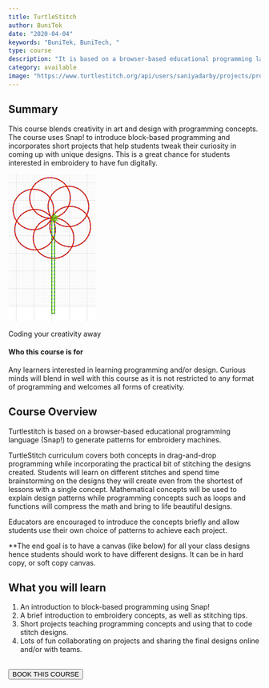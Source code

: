 ```yaml
---
title: TurtleStitch
author: BuniTek
date: "2020-04-04"
keywords: "BuniTek, BuniTech, "
type: course
description: "It is based on a browser-based educational programming language to generate patterns for embroidery machines."
category: available
image: "https://www.turtlestitch.org/api/users/saniyadarby/projects/project/thumblink"
---
```

<div class ="markdown__content">
<h2 class='markdown__section'> <span class="test">Summary</span> </h2>
  <p class="markdown_paragraph ">
    This course blends creativity in art and design with programming concepts. The course uses Snap! to introduce block-based programming and incorporates short projects that help students tweak their curiosity in coming up with unique designs.
    This is a great chance for students interested in embroidery to have fun digitally.
  </p>

  <img class="markdown__image" src="../../assets/images/courses/turtle-1.png" />
  <p class ="markdown__caption">Coding your creativity away </p>


  <h4 class="markdown__sub-section"> <span>Who this course is for</span> </h4>
    <p class="markdown_paragraph">
     Any learners interested in learning programming and/or design. Curious minds will blend in well with this course as it is not restricted to any format of programming and welcomes all forms of creativity.
    </p>



<h2 class='markdown__section'> Course Overview </h2>
  <p class="markdown_paragraph">
  Turtlestitch  is based on a browser-based educational programming language (Snap!) to generate patterns for embroidery machines.

TurtleStitch curriculum covers both concepts in drag-and-drop programming while incorporating the practical bit of stitching the designs created. 
Students will learn on different stitches and spend time brainstorming on the designs they will create even from the shortest of lessons with a single concept.
Mathematical concepts will be used to explain design patterns while programming concepts such as loops and functions will compress the math  and bring to life beautiful designs.

Educators are encouraged to introduce the concepts briefly and allow students use their own choice of patterns to achieve each project.


**The end goal is to have a canvas (like below) for all your class designs hence students should work to have different designs. It can be in hard copy, or soft copy canvas.

  </p>



<h2 class='markdown__section'>  What you will learn </h2>
  <ol>
    <li>An introduction to block-based programming using Snap!</li>
    <li>A brief introduction to embroidery concepts, as well as stitching tips.</li>
    <li>Short projects teaching programming concepts and using that to code stitch designs. </li>
    <li>Lots of fun collaborating on projects and sharing the final designs online and/or with teams. </li>
  </ol>

<br><a href="https://forms.gle/YshP2RryEUeqiXqH9" target="_blank"><button class="markdown__button is-primary has-bg-primary">BOOK THIS COURSE <div class="markdown__button__overlay"></div></button> </a>


</div>
